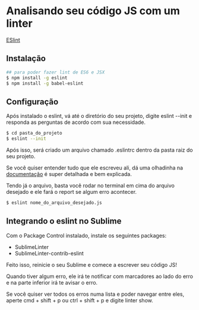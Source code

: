# Analisando seu código JS com um linter

[ESlint](http://eslint.org/)

## Instalação

```sh
## para poder fazer lint de ES6 e JSX
$ npm install -g eslint
$ npm install -g babel-eslint
```

## Configuração

Após instalado o eslint, vá até o diretório do seu projeto, digite eslint --init e responda as perguntas de acordo com sua necessidade.

```sh
$ cd pasta_do_projeto
$ eslint --init
```

Após isso, será criado um arquivo chamado .eslintrc dentro da pasta raiz do seu projeto.

Se você quiser entender tudo que ele escreveu ali, dá uma olhadinha na [documentação](http://eslint.org/docs/user-guide/configuring) é super detalhada e bem explicada.

Tendo já o arquivo, basta você rodar no terminal em cima do arquivo desejado e ele fará o report se algum erro acontecer.

```sh
$ eslint nome_do_arquivo_desejado.js
```

## Integrando o eslint no Sublime

Com o Package Control instalado, instale os seguintes packages:

* SublimeLinter
* SublimeLinter-contrib-eslint

Feito isso, reinicie o seu Sublime e comece a escrever seu código JS!

Quando tiver algum erro, ele irá te notificar com marcadores ao lado do erro e na parte inferior irá te avisar o erro.

Se você quiser ver todos os erros numa lista e poder navegar entre eles, aperte cmd + shift + p ou ctrl + shift + p e digite linter show.
